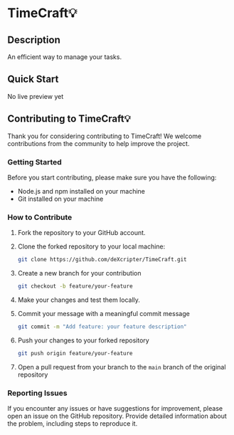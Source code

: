 # TimeCraft💡

## Description

An efficient way to manage your tasks.

## Quick Start

No live preview yet

## Contributing to TimeCraft💡

Thank you for considering contributing to TimeCraft! We welcome contributions from the community to help improve the project.

### Getting Started

Before you start contributing, please make sure you have the following:

- Node.js and npm installed on your machine
- Git installed on your machine

### How to Contribute

1. Fork the repository to your GitHub account.
2. Clone the forked repository to your local machine:

   ```bash
   git clone https://github.com/deXcripter/TimeCraft.git
   ```

3. Create a new branch for your contribution

   ```bash
   git checkout -b feature/your-feature
   ```

4. Make your changes and test them locally.
5. Commit your message with a meaningful commit message

   ```bash
   git commit -m "Add feature: your feature description"
   ```

6. Push your changes to your forked repository

   ```bash
   git push origin feature/your-feature
   ```

7. Open a pull request from your branch to the `main` branch of the original repository

### Reporting Issues

If you encounter any issues or have suggestions for improvement, please open an issue on the GitHub repository. Provide detailed information about the problem, including steps to reproduce it.
